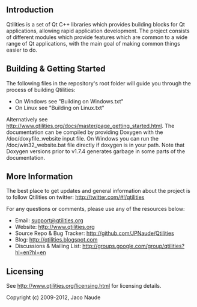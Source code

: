 Introduction
------------

Qtilities is a set of Qt C++ libraries which provides building blocks for Qt applications, allowing rapid application development. The project consists of different modules which provide features which are common to a wide range of Qt applications, with the main goal of making common things easier to do.

Building & Getting Started
--------------------------

The following files in the repository's root folder will guide you through the process of building Qtilities:

* On Windows see "Building on Windows.txt"
* On Linux see "Building on Linux.txt"

Alternatively see http://www.qtilities.org/docs/master/page_getting_started.html. The documentation can be compiled by providing Doxygen with the /doc/doxyfile_website input file. On Windows you can run the /doc/win32_website.bat file directly if doxygen is in your path. Note that Doxygen versions prior to v1.7.4 generates garbage in some parts of the documentation.

More Information
----------------

The best place to get updates and general information about the project is to follow Qtilities on twitter: http://twitter.com/#!/qtilities

For any questions or comments, please use any of the resources below:

* Email: support@qtilities.org
* Website: http://www.qtilities.org
* Source Repo & Bug Tracker: http://github.com/JPNaude/Qtilities
* Blog: http://qtilities.blogspot.com
* Discussions & Mailing List: http://groups.google.com/group/qtilities?hl=en?hl=en

Licensing
---------
See http://www.qtilities.org/licensing.html for licensing details.

Copyright (c) 2009-2012, Jaco Naude

